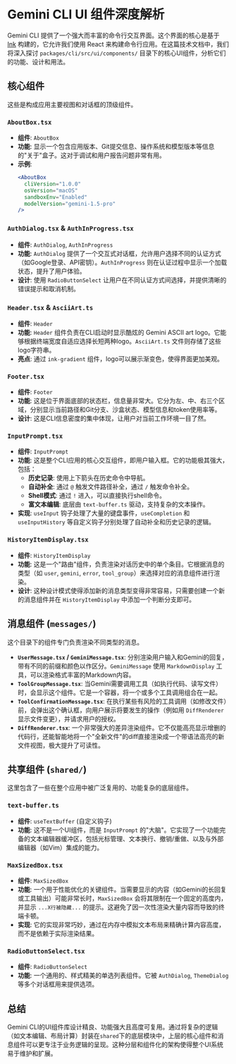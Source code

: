 # Gemini CLI UI 组件深度解析

Gemini CLI 提供了一个强大而丰富的命令行交互界面。这个界面的核心是基于 [Ink](https://github.com/vadimdemedes/ink) 构建的，它允许我们使用 React 来构建命令行应用。在这篇技术文档中，我们将深入探讨 `packages/cli/src/ui/components/` 目录下的核心UI组件，分析它们的功能、设计和用法。

## 核心组件

这些是构成应用主要视图和对话框的顶级组件。

### `AboutBox.tsx`

- **组件**: `AboutBox`
- **功能**: 显示一个包含应用版本、Git提交信息、操作系统和模型版本等信息的"关于"盒子。这对于调试和用户报告问题非常有用。
- **示例**:
  ```jsx
  <AboutBox
    cliVersion="1.0.0"
    osVersion="macOS"
    sandboxEnv="Enabled"
    modelVersion="gemini-1.5-pro"
  />
  ```

### `AuthDialog.tsx` & `AuthInProgress.tsx`

- **组件**: `AuthDialog`, `AuthInProgress`
- **功能**: `AuthDialog` 提供了一个交互式对话框，允许用户选择不同的认证方式（如Google登录、API密钥）。`AuthInProgress` 则在认证过程中显示一个加载状态，提升了用户体验。
- **设计**: 使用 `RadioButtonSelect` 让用户在不同认证方式间选择，并提供清晰的错误提示和取消机制。

### `Header.tsx` & `AsciiArt.ts`

- **组件**: `Header`
- **功能**: `Header` 组件负责在CLI启动时显示酷炫的 Gemini ASCII art logo。它能够根据终端宽度自适应选择长短两种logo。`AsciiArt.ts` 文件则存储了这些logo字符串。
- **亮点**: 通过 `ink-gradient` 组件，logo可以展示渐变色，使得界面更加美观。

### `Footer.tsx`

- **组件**: `Footer`
- **功能**: 这是位于界面底部的状态栏，信息量非常大。它分为左、中、右三个区域，分别显示当前路径和Git分支、沙盒状态、模型信息和token使用率等。
- **设计**: 这是CLI信息密度的集中体现，让用户对当前工作环境一目了然。

### `InputPrompt.tsx`

- **组件**: `InputPrompt`
- **功能**: 这是整个CLI应用的核心交互组件，即用户输入框。它的功能极其强大，包括：
  - **历史记录**: 使用上下箭头在历史命令中导航。
  - **自动补全**: 通过 `@` 触发文件路径补全，通过 `/` 触发命令补全。
  - **Shell模式**: 通过 `!` 进入，可以直接执行shell命令。
  - **富文本编辑**: 底层由 `text-buffer.ts` 驱动，支持复杂的文本操作。
- **实现**: `useInput` 钩子处理了大量的键盘事件，`useCompletion` 和 `useInputHistory` 等自定义钩子分别处理了自动补全和历史记录的逻辑。

### `HistoryItemDisplay.tsx`

- **组件**: `HistoryItemDisplay`
- **功能**: 这是一个"路由"组件，负责渲染对话历史中的单个条目。它根据消息的类型（如 `user`, `gemini`, `error`, `tool_group`）来选择对应的消息组件进行渲染。
- **设计**: 这种设计模式使得添加新的消息类型变得非常容易，只需要创建一个新的消息组件并在 `HistoryItemDisplay` 中添加一个判断分支即可。

## 消息组件 (`messages/`)

这个目录下的组件专门负责渲染不同类型的消息。

- **`UserMessage.tsx` / `GeminiMessage.tsx`**: 分别渲染用户输入和Gemini的回复，带有不同的前缀和颜色以作区分。`GeminiMessage` 使用 `MarkdownDisplay` 工具，可以渲染格式丰富的Markdown内容。
- **`ToolGroupMessage.tsx`**: 当Gemini需要调用工具（如执行代码、读写文件）时，会显示这个组件。它是一个容器，将一个或多个工具调用组合在一起。
- **`ToolConfirmationMessage.tsx`**: 在执行某些有风险的工具调用（如修改文件）前，会弹出这个确认框，向用户展示将要发生的操作（例如用 `DiffRenderer` 显示文件变更），并请求用户的授权。
- **`DiffRenderer.tsx`**: 一个非常强大的差异渲染组件。它不仅能高亮显示增删的代码行，还能智能地将一个"全新文件"的diff直接渲染成一个带语法高亮的新文件视图，极大提升了可读性。

## 共享组件 (`shared/`)

这里包含了一些在整个应用中被广泛复用的、功能复杂的底层组件。

### `text-buffer.ts`

- **组件**: `useTextBuffer` (自定义钩子)
- **功能**: 这不是一个UI组件，而是 `InputPrompt` 的"大脑"。它实现了一个功能完备的文本编辑器缓冲区，包括光标管理、文本换行、撤销/重做、以及与外部编辑器（如Vim）集成的能力。

### `MaxSizedBox.tsx`

- **组件**: `MaxSizedBox`
- **功能**: 一个用于性能优化的关键组件。当需要显示的内容（如Gemini的长回复或工具输出）可能非常长时，`MaxSizedBox` 会将其限制在一个固定的高度内，并显示 `...X行被隐藏...` 的提示。这避免了因一次性渲染大量内容而导致的终端卡顿。
- **实现**: 它的实现非常巧妙，通过在内存中模拟文本布局来精确计算内容高度，而不是依赖于实际渲染结果。

### `RadioButtonSelect.tsx`

- **组件**: `RadioButtonSelect`
- **功能**: 一个通用的、样式精美的单选列表组件。它被 `AuthDialog`, `ThemeDialog` 等多个对话框用来提供选项。

## 总结

Gemini CLI的UI组件库设计精良、功能强大且高度可复用。通过将复杂的逻辑（如文本编辑、布局计算）封装在`shared`下的底层模块中，上层的核心组件和消息组件可以更专注于业务逻辑的呈现。这种分层和组件化的架构使得整个UI系统易于维护和扩展。
